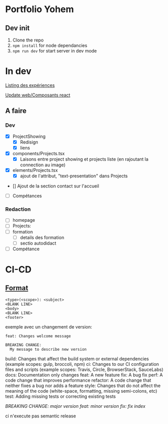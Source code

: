 # Portfolio Yohem
## Dev init

1. Clone the  repo
2. `npm install` for node dependancies
3. `npm run dev` for start server in dev mode
# In dev
[Listing des expériences](./docs/experience.md)

[Update web/Composants react](./docs/Front.md)

## A faire

### Dev 
- [x] ProjectShowing
  - [x] Redisign
  - [x] liens
- [x] components/Projects.tsx
  - [x] Laisons entre project showing et projects liste (en rajoutant la connection au image)
- [x] elements/Projects.tsx
  - [x] ajout de l'attribut, "text-presentation" dans Projects
- [] Ajout de la section contact sur l'accueil
- [ ] Compétances

### Redaction
- [ ] homepage
- [ ] Projects:
- [ ] formation
  - [ ] details des formation
  - [ ] sectio autodidact
- [ ] Compétance

# CI-CD

## [Format](https://semantic-release.gitbook.io/semantic-release#commit-message-format)
    <type>(<scope>): <subject>
    <BLANK LINE>
    <body>
    <BLANK LINE>
    <footer>

exemple avec un changement de version: 
  
    feat: Changes welcome message

    BREAKING CHANGE:
      My message to describe new version



build: Changes that affect the build system or external dependencies (example scopes: gulp, broccoli, npm)
ci: Changes to our CI configuration files and scripts (example scopes: Travis, Circle, BrowserStack, SauceLabs)
docs: Documentation only changes
feat: A new feature
fix: A bug fix
perf: A code change that improves performance
refactor: A code change that neither fixes a bug nor adds a feature
style: Changes that do not affect the meaning of the code (white-space, formatting, missing semi-colons, etc)
test: Adding missing tests or correcting existing tests

_BREAKING CHANGE: major version_
_feat: minor version_
_fix: fix index_

ci n'execute pas semantic release
